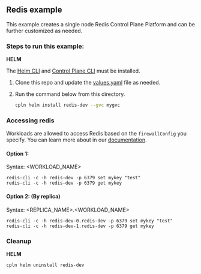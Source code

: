 ## Redis example

This example creates a single node Redis Control Plane Platform and can be further customized as needed.

### Steps to run this example:

**HELM**

The [Helm CLI](https://helm.sh/docs/intro/install/#through-package-managers) and [Control Plane CLI](https://docs.controlplane.com/reference/cli#install-npm) must be installed.

1. Clone this repo and update the [values.yaml](redis-clsuter/values.yaml) file as needed.

2. Run the command below from this directory.

   ```bash
   cpln helm install redis-dev --gvc mygvc
   ```

### Accessing redis

Workloads are allowed to access Redis based on the `firewallConfig` you specify. You can learn more about in our [documentation](https://docs.controlplane.com/reference/workload#internal).

#### Option 1:

Syntax: <WORKLOAD_NAME>
```
redis-cli -c -h redis-dev -p 6379 set mykey "test"
redis-cli -c -h redis-dev -p 6379 get mykey
```
#### Option 2: (By replica)

Syntax: <REPLICA_NAME>.<WORKLOAD_NAME>
```
redis-cli -c -h redis-dev-0.redis-dev -p 6379 set mykey "test"
redis-cli -c -h redis-dev-1.redis-dev -p 6379 get mykey
```

### Cleanup

**HELM**

```bash
cpln helm uninstall redis-dev
```
